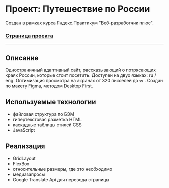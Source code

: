 # Проект: Путешествие по России
Cоздан в рамках курса Яндекс.Практикум "Веб-разработчик плюс".
### __[Страница проекта](https://dannylawn.github.io/russian-travel/index.html "Перейти на сайт")__ 
------

## Описание

Одностраничный адаптивный сайт, рассказывающий о потрясающих краях России, которые стоит посетить. 
  Доступен на двух языках: ru / eng. Оптимизация просмотра на экранах от 320 пикселей до ∞ . Создан по макету Figma, методом Desktop First. 

## Используемые технологии
* файловая структура по БЭМ 
* гипертекстовая разметка HTML 
* каскадные таблицы стилей CSS
* JavaScript

## Реализация
* GridLayout
* FlexBox
* относительные размеры, где это необходимо
* медиазапросы
* Google Translate Api для перевода страницы
